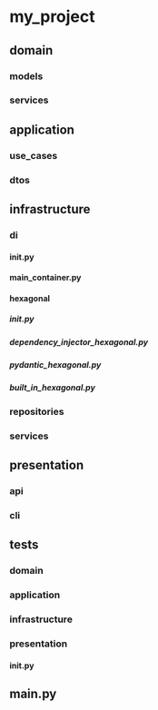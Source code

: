 # my_project
## domain
### models
### services
## application
### use_cases
### dtos
## infrastructure
### di
#### __init__.py
#### main_container.py
#### hexagonal
##### __init__.py
##### dependency_injector_hexagonal.py
##### pydantic_hexagonal.py
##### built_in_hexagonal.py
### repositories
### services
## presentation
### api
### cli
## tests
### domain
### application
### infrastructure
### presentation
#### __init__.py
## main.py
